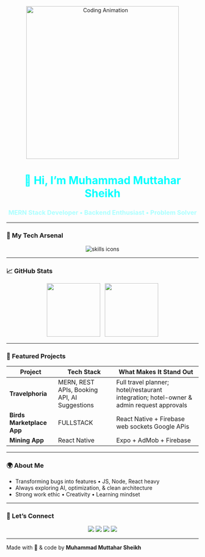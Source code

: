 <p align="center">
  <img src="https://i.pinimg.com/originals/90/70/32/9070324cdfc07c68d60eed0c39e77573.gif" width="400" alt="Coding Animation"/>
</p>

<h1 align="center" style="color:#00ffff">👋 Hi, I’m Muhammad Muttahar Sheikh</h1>
<h3 align="center" style="color:#aaffff">MERN Stack Developer • Backend Enthusiast • Problem Solver</h3>

---

### 🧰 My Tech Arsenal  
<p align="center">
  <img src="https://skillicons.dev/icons?i=html,css,js,ts,react,redux,nodejs,express,mongodb,docker,git,github,tailwind" alt="skills icons"/>
</p>

---

### 📈 GitHub Stats  
<p align="center">
  <img src="https://github-readme-stats.vercel.app/api?username=muttahar123&show_icons=true&theme=dark&bg_color=0d1117" height="140"/>
  &nbsp;
  <img src="https://github-readme-streak-stats.herokuapp.com/?user=muttahar123&theme=dark" height="140"/>
</p>

---

### 🚀 Featured Projects  

| Project | Tech Stack | What Makes It Stand Out |
|---------|------------|--------------------------|
| **Travelphoria** | MERN, REST APIs, Booking API, AI Suggestions | Full travel planner; hotel/restaurant integration; hotel-owner & admin request approvals |
| **Birds Marketplace App** | FULLSTACK | React Native + Firebase web sockets Google APis  |
| **Mining App** | React Native | Expo + AdMob + Firebase |

---

### 🌍 About Me  

- Transforming bugs into features • JS, Node, React heavy  
- Always exploring AI, optimization, & clean architecture  
- Strong work ethic • Creativity • Learning mindset  

---

### 🤝 Let’s Connect  

<p align="center">
  <a href="https://twitter.com/muttahar_sheikh"><img src="https://img.shields.io/badge/Twitter-1DA1F2?style=for-the-badge&logo=twitter&logoColor=white"/></a>
  <a href="https://linkedin.com/in/muttahar123"><img src="https://img.shields.io/badge/LinkedIn-0077B5?style=for-the-badge&logo=linkedin&logoColor=white"/></a>
  <a href="mailto:itxmuttahar@gmail.com"><img src="https://img.shields.io/badge/Email-D14836?style=for-the-badge&logo=gmail&logoColor=white"/></a>
  <a href="https://github.com/muttahar123"><img src="https://img.shields.io/badge/GitHub-181717?style=for-the-badge&logo=github&logoColor=white"/></a>
</p>

---

Made with 🖤 & code by **Muhammad Muttahar Sheikh**
